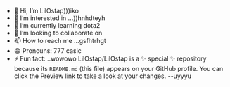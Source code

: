 - 👋 Hi, I’m LilOstap)))iko
- 👀 I’m interested in ...))hnhdteyh
- 🌱 I’m currently learning dota2
- 💞️ I’m looking to collaborate on 
- 📫 How to reach me ...gsfhtrhgt
- 😄 Pronouns: 777 casic
- ⚡ Fun fact: ..wowowo
LilOstap/LilOstap is a ✨ special ✨ repository because its `README.md` (this file) appears on your GitHub profile.
You can click the Preview link to take a look at your changes.
--uyyyu
